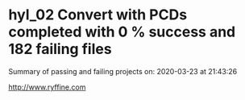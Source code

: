 # hyl_02 Convert with PCDs completed with 0 % success and 182 failing files

Summary of passing and failing projects on: 2020-03-23 at 21:43:26

http://www.ryffine.com
